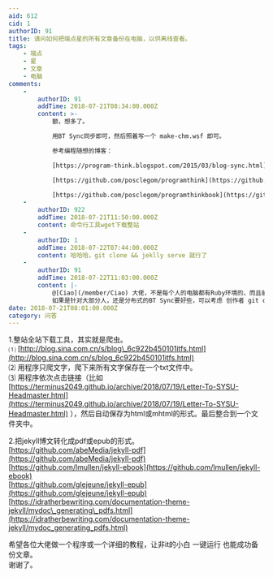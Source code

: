 ```yaml
---
aid: 612
cid: 1
authorID: 91
title: 请问如何把端点星的所有文章备份在电脑，以供离线查看。
tags:
    - 端点
    - 星
    - 文章
    - 电脑
comments:
    -
        authorID: 91
        addTime: 2018-07-21T08:34:00.000Z
        content: >-
            额，想多了。  

            用BT Sync同步即可，然后照着写一个 make-chm.wsf 即可。  

            参考编程随想的博客：  

            [https://program-think.blogspot.com/2015/03/blog-sync.html](https://program-think.blogspot.com/2015/03/blog-sync.html)  

            [https://github.com/posclegom/programthink](https://github.com/posclegom/programthink)  

            [https://github.com/posclegom/programthinkbook](https://github.com/posclegom/programthinkbook)
    -
        authorID: 922
        addTime: 2018-07-21T11:50:00.000Z
        content: 命令行工具wget下载整站
    -
        authorID: 1
        addTime: 2018-07-22T07:44:00.000Z
        content: 哈哈哈，git clone && jeklly serve 就行了
    -
        authorID: 91
        addTime: 2018-07-22T11:03:00.000Z
        content: |-
            @[Ciao](/member/Ciao) 大佬，不是每个人的电脑都有Ruby环境的，而且前提还要github不挂。  
            如果是针对大部分人，还是分布式的BT Sync要好些，可以考虑 创作者 git clone到自己电脑上后发一个key，以供大家同步：）
date: 2018-07-21T08:01:00.000Z
category: 问答
---
```


1.整站全站下载工具，其实就是爬虫。  
⑴ [http://blog.sina.com.cn/s/blog\_6c922b450101itfs.html](http://blog.sina.com.cn/s/blog_6c922b450101itfs.html)  
⑵ 用程序只爬文字，爬下来所有文字保存在一个txt文件中。  
⑶ 用程序依次点击链接（比如 [https://terminus2049.github.io/archive/2018/07/19/Letter-To-SYSU-Headmaster.html](https://terminus2049.github.io/archive/2018/07/19/Letter-To-SYSU-Headmaster.html) ），然后自动保存为html或mhtml的形式。最后整合到一个文件夹中。

2.把jekyll博文转化成pdf或epub的形式。  
[https://github.com/abeMedia/jekyll-pdf](https://github.com/abeMedia/jekyll-pdf)  
[https://github.com/lmullen/jekyll-ebook](https://github.com/lmullen/jekyll-ebook)  
[https://github.com/glejeune/jekyll-epub](https://github.com/glejeune/jekyll-epub)  
[https://idratherbewriting.com/documentation-theme-jekyll/mydoc\_generating\_pdfs.html](https://idratherbewriting.com/documentation-theme-jekyll/mydoc_generating_pdfs.html)

希望各位大佬做一个程序或一个详细的教程，让非it的小白 一键运行 也能成功备份文章。  
谢谢了。
